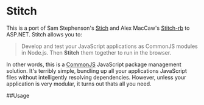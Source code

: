 # Stitch

This is a port of Sam Stephenson's [Stich](https://github.com/sstephenson/stitch) and Alex MacCaw's [Stitch-rb](https://github.com/maccman/stitch-rb) to ASP.NET. Stitch allows you to:

> Develop and test your JavaScript applications as CommonJS modules in Node.js. Then __Stitch__ them together to run in the browser.

In other words, this is a [CommonJS](http://dailyjs.com/2010/10/18/modules/) JavaScript package management solution. It's terribly simple, bundling up all your applications JavaScript files without intelligently resolving dependencies. However, unless your application is very modular, it turns out thats all you need.

##Usage

